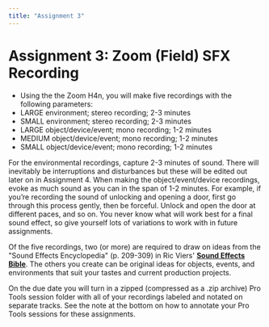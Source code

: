 ```yaml
---
title: "Assignment 3"
---
```



# Assignment 3\: Zoom \(Field\) SFX Recording

- Using the the Zoom H4n, you will make five recordings with the following parameters\:
- LARGE environment; stereo recording; 2-3 minutes
- SMALL environment; stereo recording; 2-3 minutes
- LARGE object/device/event; mono recording; 1-2 minutes
- MEDIUM object/device/event; mono recording; 1-2 minutes
- SMALL object/device/event; mono recording; 1-2 minutes

For the environmental recordings, capture 2-3 minutes of sound. There will inevitably be interruptions and disturbances but these will be edited out later on in Assignment 4. When making the object/event/device recordings, evoke as much sound as you can in the span of 1-2 minutes. For example, if you’re recording the sound of unlocking and opening a door, first go through this process gently, then be forceful. Unlock and open the door at different paces, and so on. You never know what will work best for a final sound effect, so give yourself lots of variations to work with in future assignments.

Of the five recordings, two \(or more\) are required to draw on ideas from the "Sound Effects Encyclopedia" \(p. 209-309\) in Ric Viers' **[Sound Effects Bible](http://www.ricviers.com/sfx/)**. The others you create can be original ideas for objects, events, and environments that suit your tastes and current production projects.

On the due date you will turn in a zipped \(compressed as a .zip archive\) Pro Tools session folder with all of your recordings labeled and notated on separate tracks. See the note at the bottom on how to annotate your Pro Tools sessions for these assignments.
